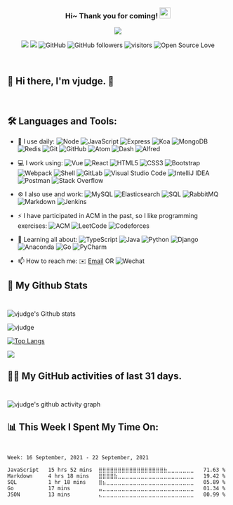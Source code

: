 <!--
<hr>
**vjudge/vjudge** is a ✨ _special_ ✨ repository because its `README.md` (this file) appears on your GitHub profile.

Here are some ideas to get you started:

- 🔭 I’m currently working on ...
- 🌱 I’m currently learning ...
- 👯 I’m looking to collaborate on ...
- 🤔 I’m looking for help with ...
- 💬 Ask me about ...
- 📫 How to reach me: ...
- 😄 Pronouns: ...
- ⚡ Fun fact: ...
-->

<h3 align="center">
    Hi~ Thank you for coming!
    <img src="https://media.giphy.com/media/hvRJCLFzcasrR4ia7z/giphy.gif" width="25px">
</h3>

<!-- Typing SVG - https://github.com/DenverCoder1/readme-typing-svg -->
<!-- Typing SVG Fast Demo - https://readme-typing-svg.herokuapp.com/demo/ -->
<p align="center">
    <img src="https://readme-typing-svg.herokuapp.com?color=e65e2a&width=380&height=45&lines=Full+Stack+developer;Self-taught+Code+Designer;Always+learning+new+things">
</p>

<p align="center">
    <img src="https://img.shields.io/badge/gender-%F0%9F%A4%B5-critical">
    <a href="https://vjudge.com" target="_blank"><img src="https://img.shields.io/badge/website-vjudge.com-orange"></a>
    <!-- https://visitor-badge.glitch.me/ -->
    <img src="https://img.shields.io/badge/dynamic/json?logo=github&label=GitHub&labelColor=495867&color=495867&query=%24.data.totalSubs&url=https%3A%2F%2Fapi.spencerwoo.com%2Fsubstats%2F%3Fsource%3Dgithub%26queryKey%3Dhayschan&style=flat-square" alt="GitHub">
    <img alt="GitHub followers" src="https://img.shields.io/github/followers/vjudge?style=social" />
    <img src="https://visitor-badge.glitch.me/badge?page_id=vjudge.vjudge" alt="visitors">
    <img src="https://badges.frapsoft.com/os/v1/open-source.svg?v=102" alt="Open Source Love">
</p>

<br/>

## 🎉 Hi there, I'm vjudge. 👋
<br />

## 🛠️ **Languages and Tools:**
<!-- https://github.com/simple-icons/simple-icons/blob/develop/slugs.md -->
- 🚀 I use daily:
  ![Node](https://img.shields.io/badge/-Node.JS-black?style=for-the-badge&logo=Node.js)
  ![JavaScript](https://img.shields.io/badge/-JavaScript-black?style=for-the-badge&logo=javascript)
  ![Express](https://img.shields.io/badge/-Express.JS-c7b198?style=for-the-badge&logo=Express.JS)
  ![Koa](https://img.shields.io/badge/-MongoDB-black?style=for-the-badge&logo=koa)
  ![MongoDB](https://img.shields.io/badge/-MongoDB-black?style=for-the-badge&logo=mongodb)
  ![Redis](https://img.shields.io/badge/redis-%23c83d2e.svg?style=for-the-badge&logo=redis&logoColor=white)
  ![Git](https://img.shields.io/badge/-Git-black?style=for-the-badge&logo=git)
  ![GitHub](https://img.shields.io/badge/-GitHub-181717?style=for-the-badge&logo=github)
  ![Atom](https://img.shields.io/badge/-Atom-blasck?style=for-the-badge&logo=atom)
  ![Dash](https://img.shields.io/badge/-Dash-blasck?style=for-the-badge&logo=dash)
  ![Alfred](https://img.shields.io/badge/-Alfred-blasck?style=for-the-badge&logo=alfred)
- 💻 I work using:
  ![Vue](https://img.shields.io/badge/Vue%20-%232b3847.svg?style=for-the-badge&logo=vue.js)
  ![React](https://img.shields.io/badge/-React-3b2e5a?style=for-the-badge&logo=react)
  ![HTML5](https://img.shields.io/badge/-HTML5-E34F26?style=for-the-badge&logo=html5&logoColor=white)
  ![CSS3](https://img.shields.io/badge/-CSS3-1572B6?style=for-the-badge&logo=css3)
  ![Bootstrap](https://img.shields.io/badge/-Bootstrap-563D7C?style=for-the-badge&logo=bootstrap)
  ![Webpack](https://img.shields.io/badge/Webpack%20-%232b3847.svg?style=for-the-badge&logo=webpack)
  ![Shell](https://img.shields.io/badge/-Shell-blasck?style=for-the-badge&logo=Shell)
  ![GitLab](https://img.shields.io/badge/-GitLab-FCA121?style=for-the-badge&logo=gitlab)
  ![Visual Studio Code](https://img.shields.io/badge/-VS%20Code-007ACC?style=for-the-badge&logo=visual-studio-code)
  ![IntelliJ IDEA](https://img.shields.io/badge/-IntelliJ%20IDEA-007ACC?style=for-the-badge&logo=intellijidea)
  ![Postman](https://img.shields.io/badge/Postman-FF6C37?style=for-the-badge&logo=postman&logoColor=white)
  ![Stack Overflow](https://img.shields.io/badge/-Stack%20Overflow-FE7A16?style=for-the-badge&logo=stack-overflow&logoColor=white)
- ⚙️ I also use and work:
  ![MySQL](https://img.shields.io/badge/MySQL-%2300f.svg?style=for-the-badge&logo=mysql&logoColor=white)
  ![Elasticsearch](https://img.shields.io/badge/Elasticsearch-%2395e0d1.svg?style=for-the-badge&logo=elastic&logoColor=white)
  ![SQL](https://img.shields.io/badge/SQL%20-%23025E8C.svg?style=for-the-badge&logo=sql&logoColor=white)
  ![RabbitMQ](https://img.shields.io/badge/RabbitMQ%20-%23025E8C.svg?style=for-the-badge&logo=rabbitmq&logoColor=white)
  ![Markdown](https://img.shields.io/badge/Markdown-%23000000.svg?style=for-the-badge&logo=markdown&logoColor=white)
  ![Jenkins](https://img.shields.io/badge/-Jenkins-black?style=for-the-badge&logo=Jenkins)
- ⚡ I have participated in ACM in the past, so I like programming exercises:
  ![ACM](https://img.shields.io/badge/-ACM-3f4441?style=for-the-badge&logo=acm)
  ![LeetCode](https://img.shields.io/badge/-LeetCode-3f4441?style=for-the-badge&logo=leetCode)
  ![Codeforces](https://img.shields.io/badge/-Codeforces-3f4441?style=for-the-badge&logo=codeforces)
- 🌱 Learning all about:
  ![TypeScript](https://img.shields.io/badge/-TypeScript-3f4441?style=for-the-badge&logo=typescript)
  ![Java](https://img.shields.io/badge/-java-3f4441?style=for-the-badge&logo=java)
  ![Python](https://img.shields.io/badge/Python-FFD43B?style=for-the-badge&logo=python)
  ![Django](https://img.shields.io/badge/-Django-092E20?style=for-the-badge&logo=Django)
  ![Anaconda](https://img.shields.io/badge/-Anaconda-092E20?style=for-the-badge&logo=anaconda)
  ![Go](https://img.shields.io/badge/-Go-092E20?style=for-the-badge&logo=go)
  ![PyCharm](https://img.shields.io/badge/-PyCharm-092E20?style=for-the-badge&logo=pycharm)

- 📫 How to reach me:
  ✉️ [Email](mailto:gradonday@gmail.com) OR ![Wechat](https://img.shields.io/badge/1156638549%20-%23.svg?logo=wechat&logoColor=white)


<!-- START NEW SECTION -->

## 🔭 **My Github Stats** <br /> <br />

<!-- <img src="https://github-readme-stats.vercel.app/api/?username=vjudge&theme=bear&show_icons=true&count_private=true" alt="vjudge's GitHub Stats"> -->

![vjudge's Github stats](https://github-readme-stats.vercel.app/api?username=vjudge&show_icons=true&theme=bear&hide_title=false)

![vjudge](https://github-readme-streak-stats.herokuapp.com/?user=vjudge&theme=dark)

[![Top Langs](https://github-readme-stats.vercel.app/api/top-langs/?username=vjudge&show_icons=true&card_width=450&theme=radical&layout=compact&langs_count=10&hide_title=true)](https://github.com/vjudge)

![](https://github-profile-summary-cards.vercel.app/api/cards/profile-details?username=vjudge&theme=monokai)



<!-- https://github.com/ashutosh00710/github-readme-activity-graph -->
 ## 👨‍💻 **My GitHub activities of last 31 days.** <br /> <br />

![vjudge's github activity graph](https://activity-graph.herokuapp.com/graph?username=vjudge&theme=react-dark&area=true&custom_title=vjudge's%20Graph)



<!-- waka readme - https://github.com/athul/waka-readme -->
## 📊 **This Week I Spent My Time On:** <br /><br />

<!--START_SECTION:waka-->
```text
Week: 16 September, 2021 - 22 September, 2021

JavaScript   15 hrs 52 mins  ⣿⣿⣿⣿⣿⣿⣿⣿⣿⣿⣿⣿⣿⣿⣿⣿⣿⣷⣀⣀⣀⣀⣀⣀⣀   71.63 % 
Markdown     4 hrs 18 mins   ⣿⣿⣿⣿⣷⣀⣀⣀⣀⣀⣀⣀⣀⣀⣀⣀⣀⣀⣀⣀⣀⣀⣀⣀⣀   19.42 % 
SQL          1 hr 18 mins    ⣿⣦⣀⣀⣀⣀⣀⣀⣀⣀⣀⣀⣀⣀⣀⣀⣀⣀⣀⣀⣀⣀⣀⣀⣀   05.89 % 
Go           17 mins         ⣤⣀⣀⣀⣀⣀⣀⣀⣀⣀⣀⣀⣀⣀⣀⣀⣀⣀⣀⣀⣀⣀⣀⣀⣀   01.34 % 
JSON         13 mins         ⣄⣀⣀⣀⣀⣀⣀⣀⣀⣀⣀⣀⣀⣀⣀⣀⣀⣀⣀⣀⣀⣀⣀⣀⣀   00.99 % 
```
<!--END_SECTION:waka-->
